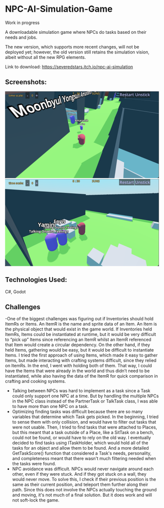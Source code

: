 # NPC-AI-Simulation-Game

Work in progress

A downloadable simulation game where NPCs do tasks based on their needs and jobs.

The new version, which supports more recent changes, will not be deployed yet; however, the old version still retains the simulation vision, albeit without all the new RPG elements.

Link to download: https://severedstars.itch.io/npc-ai-simulation

## Screenshots:

![An NPC feeding her kid](Screenshots/Screenshot1.png?raw=true "An NPC feeding her kid")
![Two NPCs talking](Screenshots/Screenshot2.png?raw=true "Two NPCs talking")

## Technologies Used:
C#, Godot

## Challenges
-One of the biggest challenges was figuring out if Inventories should hold ItemRs or Items. An ItemR is the name and sprite data of an Item. An Item is the physical object that would exist in the game world.  If Inventories held ItemRs, Items could be instantiated at runtime, but it would be very difficult to “pick up” Items since referencing an ItemR whilst an ItemR referenced that Item would create a circular dependency. On the other hand, if they held Items, gathering would be easy, but it would be difficult to instantiate Items. I tried the first approach of using Items, which made it easy to gather Items, but made interacting with crafting systems difficult, since they relied on ItemRs. In the end, I went with holding both of them. That way, I could have the Items that were already in the world and thus didn’t need to be instantiated, while also having the data of the ItemR for quick comparison in crafting and cooking systems. 
- Talking between NPCs was hard to implement as a task since a Task could only support one NPC at a time. But by handling the multiple NPCs in the NPC class instead of the PartnerTask or TalkTask class, I was able to have more than one NPC on a task.
- Optimizing finding tasks was difficult because there are so many variables that determine which Task gets picked. In the beginning, I tried to sense them with only collision, and would have to filter out tasks that were not usable. Then, I tried to find tasks that were attached to Places, but this meant that a task outside of a Place, like a SitTask on a bench, could not be found, or would have to rely on the old way. I eventually decided to find tasks using ITaskHolder, which would hold all of the tasks for an object and allow them to be found. And a more detailed GetTaskScore() function that considered a Task's needs, personality, and completeness meant that there wasn't much filtering needed when the tasks were found. 
- NPC avoidance was difficult. NPCs would never navigate around each other, even if they were stuck. And if they got stuck on a wall, they would never move. To solve this, I check if their previous position is the same as their current position, and teleport them further along their path. Since this does not involve the NPCs actually touching the ground and moving, it's not much of a final solution. But it does work and will not soft-lock the game.
